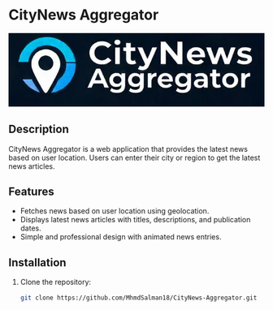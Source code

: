 # CityNews Aggregator

![CityNews Aggregator Logo](news_app/static/images/logo.jpeg)

## Description
CityNews Aggregator is a web application that provides the latest news based on user location. Users can enter their city or region to get the latest news articles.

## Features
- Fetches news based on user location using geolocation.
- Displays latest news articles with titles, descriptions, and publication dates.
- Simple and professional design with animated news entries.

## Installation

1. Clone the repository:
   ```bash
   git clone https://github.com/MhmdSalman18/CityNews-Aggregator.git

